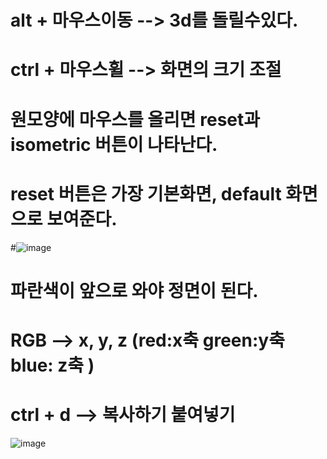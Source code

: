 # alt + 마우스이동 --> 3d를 돌릴수있다.
# ctrl + 마우스휠 --> 화면의 크기 조절

# 원모양에 마우스를 올리면 reset과 isometric 버튼이 나타난다. 
# reset 버튼은 가장 기본화면, default 화면으로 보여준다. 

#![image](https://github.com/kangsh2001/spline-memo/assets/163283929/a292db32-5048-459b-88fc-ed1dc3d19484)

# 파란색이 앞으로 와야 정면이 된다. 
# RGB --> x, y, z (red:x축 green:y축 blue: z축 ) 
# ctrl + d --> 복사하기 붙여넣기

![image](https://github.com/kangsh2001/spline-memo/assets/163283929/b652552d-0db3-49b1-82ef-3ca9433a6cb8)
